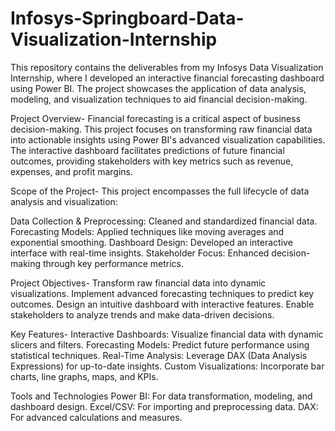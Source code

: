 # Infosys-Springboard-Data-Visualization-Internship

This repository contains the deliverables from my Infosys Data Visualization Internship, where I developed an interactive financial forecasting dashboard using Power BI. 
The project showcases the application of data analysis, modeling, and visualization techniques to aid financial decision-making.

Project Overview-
Financial forecasting is a critical aspect of business decision-making. This project focuses on transforming raw financial data into actionable insights using Power BI's advanced visualization capabilities. 
The interactive dashboard facilitates predictions of future financial outcomes, providing stakeholders with key metrics such as revenue, expenses, and profit margins.

Scope of the Project-
This project encompasses the full lifecycle of data analysis and visualization:

Data Collection & Preprocessing: Cleaned and standardized financial data.
Forecasting Models: Applied techniques like moving averages and exponential smoothing.
Dashboard Design: Developed an interactive interface with real-time insights.
Stakeholder Focus: Enhanced decision-making through key performance metrics.

Project Objectives-
Transform raw financial data into dynamic visualizations.
Implement advanced forecasting techniques to predict key outcomes.
Design an intuitive dashboard with interactive features.
Enable stakeholders to analyze trends and make data-driven decisions.

Key Features-
Interactive Dashboards: Visualize financial data with dynamic slicers and filters.
Forecasting Models: Predict future performance using statistical techniques.
Real-Time Analysis: Leverage DAX (Data Analysis Expressions) for up-to-date insights.
Custom Visualizations: Incorporate bar charts, line graphs, maps, and KPIs.

Tools and Technologies
Power BI: For data transformation, modeling, and dashboard design.
Excel/CSV: For importing and preprocessing data.
DAX: For advanced calculations and measures.
